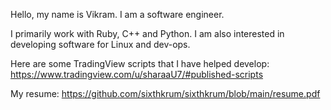 Hello, my name is Vikram. I am a software engineer.

I primarily work with Ruby, C++ and Python. I am also interested in developing software for Linux and dev-ops.

Here are some TradingView scripts that I have helped develop:
https://www.tradingview.com/u/sharaaU7/#published-scripts

My resume: https://github.com/sixthkrum/sixthkrum/blob/main/resume.pdf

